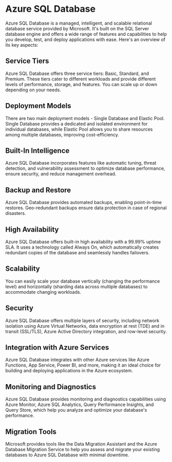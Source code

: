 # Azure SQL Database

Azure SQL Database is a managed, intelligent, and scalable relational database service provided by Microsoft. It's built on the SQL Server database engine and offers a wide range of features and capabilities to help you develop, test, and deploy applications with ease. Here's an overview of its key aspects:

## Service Tiers

Azure SQL Database offers three service tiers: Basic, Standard, and Premium. These tiers cater to different workloads and provide different levels of performance, storage, and features. You can scale up or down depending on your needs.

## Deployment Models

There are two main deployment models - Single Database and Elastic Pool. Single Database provides a dedicated and isolated environment for individual databases, while Elastic Pool allows you to share resources among multiple databases, improving cost-efficiency.

## Built-In Intelligence

Azure SQL Database incorporates features like automatic tuning, threat detection, and vulnerability assessment to optimize database performance, ensure security, and reduce management overhead.

## Backup and Restore

Azure SQL Database provides automated backups, enabling point-in-time restores. Geo-redundant backups ensure data protection in case of regional disasters.

## High Availability

Azure SQL Database offers built-in high availability with a 99.99% uptime SLA. It uses a technology called Always On, which automatically creates redundant copies of the database and seamlessly handles failovers.

## Scalability

You can easily scale your database vertically (changing the performance level) and horizontally (sharding data across multiple databases) to accommodate changing workloads.

## Security

Azure SQL Database offers multiple layers of security, including network isolation using Azure Virtual Networks, data encryption at rest (TDE) and in transit (SSL/TLS), Azure Active Directory integration, and row-level security.

## Integration with Azure Services

Azure SQL Database integrates with other Azure services like Azure Functions, App Service, Power BI, and more, making it an ideal choice for building and deploying applications in the Azure ecosystem.

## Monitoring and Diagnostics

Azure SQL Database provides monitoring and diagnostics capabilities using Azure Monitor, Azure SQL Analytics, Query Performance Insights, and Query Store, which help you analyze and optimize your database's performance.

## Migration Tools

Microsoft provides tools like the Data Migration Assistant and the Azure Database Migration Service to help you assess and migrate your existing databases to Azure SQL Database with minimal downtime.